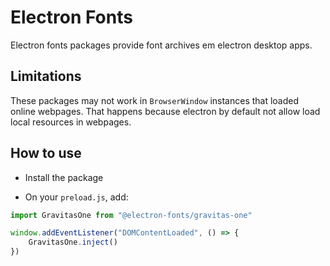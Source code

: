 # Electron Fonts

Electron fonts packages provide font archives em electron desktop apps.

## Limitations

These packages may not work in `BrowserWindow` instances that loaded online webpages. That happens because electron by default not allow load local resources in webpages.

## How to use

* Install the package

* On your `preload.js`, add:

```ts
import GravitasOne from "@electron-fonts/gravitas-one"

window.addEventListener("DOMContentLoaded", () => {
    GravitasOne.inject()
})
```